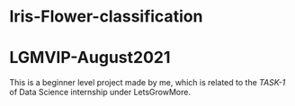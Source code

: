# Iris-Flower-classification
# LGMVIP-August2021

This is a beginner level project made by me, which is related to the *TASK-1* of Data Science internship under LetsGrowMore.
